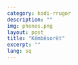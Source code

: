 ```yaml
---
category: kodi-rrugor
description: ""
img: phones.png
layout: post
title: "Këmbësorët"
excerpt: ""
lang: sq
---
```

